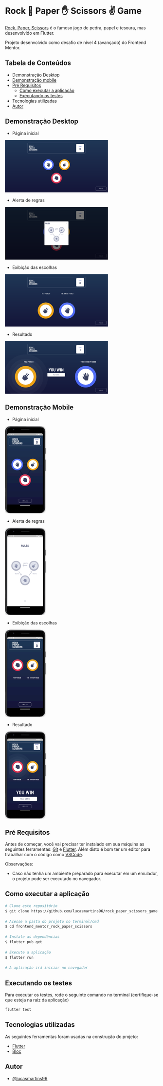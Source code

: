 
# Rock 👊 Paper ✋ Scissors ✌ Game

[Rock, Paper, Scissors](https://lucasmartins96.github.io/rock_paper_scissors_game/#/) é o famoso jogo de pedra, papel e tesoura, mas desenvolvido em Flutter.

Projeto desenvolvido como desafio de nível 4 (avançado) do Frontend Mentor. 


## Tabela de Conteúdos

   * [Demonstração Desktop](#Demonstração-Desktop)
   * [Demonstração mobile](#Demonstração-Mobile)
   * [Pré Requisitos](#Pré-Requisitos)
      * [Como executar a aplicação](#Como-executar-a-aplicação)
      * [Executando os testes](#Executando-os-testes)
   * [Tecnologias utilizadas](#Tecnologias-utilizadas)
   * [Autor](#Autor)

## Demonstração Desktop

- Página inicial

<img src="readme-assets/home.png" alt="home" style="zoom:33%;" />

- Alerta de regras

<img src="readme-assets/rules.png" alt="rules" style="zoom:33%;" />

- Exibição das escolhas

<img src="readme-assets/game-picks.png" alt="rules" style="zoom:33%;" />

- Resultado

<img src="readme-assets/result.png" alt="rules" style="zoom:33%;" />



## Demonstração Mobile

- Página inicial

<img src="readme-assets/home-mobile.png" alt="home-mobile" style="zoom:33%;" />

- Alerta de regras

<img src="readme-assets/rules-mobile.png" alt="rules-mobile" style="zoom:33%;" />

- Exibição das escolhas

<img src="readme-assets/game-picks-mobile.png" alt="game-picks-mobile" style="zoom:33%;" />

- Resultado

<img src="readme-assets/result-mobile.png" alt="result-mobile" style="zoom:33%;" />



## Pré Requisitos

Antes de começar, você vai precisar ter instalado em sua máquina as seguintes ferramentas: [Git](https://git-scm.com/) e [Flutter](https://docs.flutter.dev/get-started/install).
Além disto é bom ter um editor para trabalhar com o código como [VSCode](https://code.visualstudio.com/).

Observações:

- Caso não tenha um ambiente preparado para executar em um emulador, o projeto pode ser executado no navegador.

## Como executar a aplicação

```bash
# Clone este repositório
$ git clone https://github.com/lucasmartins96/rock_paper_scissors_game.git

# Acesse a pasta do projeto no terminal/cmd
$ cd frontend_mentor_rock_paper_scissors

# Instale as dependências
$ flutter pub get

# Execute a aplicação
$ flutter run

# A aplicação irá iniciar no navegador
```



## Executando os testes

Para executar os testes, rode o seguinte comando no terminal (certifique-se que esteja na raiz da aplicação)

```bash
flutter test
```


## Tecnologias utilizadas

As seguintes ferramentas foram usadas na construção do projeto: 

- [Flutter](https://flutter.dev/)
- [Bloc](https://bloclibrary.dev/#/)


## Autor

- [@lucasmartins96](https://github.com/lucasmartins96)

